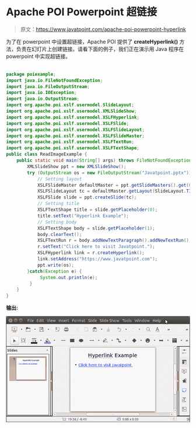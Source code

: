 # Apache POI Powerpoint 超链接

> 原文：<https://www.javatpoint.com/apache-poi-powerpoint-hyperlink>

为了在 powerpoint 中设置超链接，Apache POI 提供了 **createHyperlink()** 方法，负责在幻灯片上创建链接。请看下面的例子，我们正在演示用 Java 程序在 powerpoint 中实现超链接。

```java

package poiexample;
import java.io.FileNotFoundException;
import java.io.FileOutputStream;
import java.io.IOException;
import java.io.OutputStream;
import org.apache.poi.xslf.usermodel.SlideLayout;
import org.apache.poi.xslf.usermodel.XMLSlideShow;
import org.apache.poi.xslf.usermodel.XSLFHyperlink;
import org.apache.poi.xslf.usermodel.XSLFSlide;
import org.apache.poi.xslf.usermodel.XSLFSlideLayout;
import org.apache.poi.xslf.usermodel.XSLFSlideMaster;
import org.apache.poi.xslf.usermodel.XSLFTextRun;
import org.apache.poi.xslf.usermodel.XSLFTextShape;
public class ReadImageExample {
	public static void main(String[] args) throws FileNotFoundException, IOException {
		XMLSlideShow ppt = new XMLSlideShow();
	    try (OutputStream os = new FileOutputStream("Javatpoint.pptx")) {		
	    	// Setting layout
	    	XSLFSlideMaster defaultMaster = ppt.getSlideMasters().get(0);
			XSLFSlideLayout tc = defaultMaster.getLayout(SlideLayout.TITLE_AND_CONTENT);
		    XSLFSlide slide = ppt.createSlide(tc);
		    // Setting title
		    XSLFTextShape title = slide.getPlaceholder(0);
		    title.setText("Hyperlink Example");
		    // Setting body
		    XSLFTextShape body = slide.getPlaceholder(1);
		    body.clearText();
		    XSLFTextRun r = body.addNewTextParagraph().addNewTextRun();
		    r.setText("Click here to visit Javatpoint.");
		    XSLFHyperlink link = r.createHyperlink();
		    link.setAddress("https://www.javatpoint.com");
		    ppt.write(os);
	    }catch(Exception e) {
			 System.out.println(e);
		 }
	}
}

```

**输出:**

![Apache POI Powerpoint Hyperlink](img/9b0caee5292c975d8c3c56df7a2974d0.png)